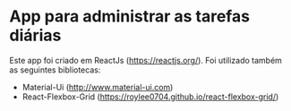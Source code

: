 # App para administrar as tarefas diárias #

Este app foi criado em ReactJs (https://reactjs.org/). Foi utilizado também as seguintes bibliotecas:

* Material-Ui (http://www.material-ui.com)
* React-Flexbox-Grid (https://roylee0704.github.io/react-flexbox-grid/)